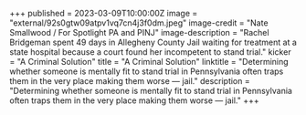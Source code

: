 +++
published = 2023-03-09T10:00:00Z
image = "external/92s0gtw09atpv1vq7cn4j3f0dm.jpeg"
image-credit = "Nate Smallwood / For Spotlight PA and PINJ"
image-description = "Rachel Bridgeman spent 49 days in Allegheny County Jail waiting for treatment at a state hospital because a court found her incompetent to stand trial."
kicker = "A Criminal Solution"
title = "A Criminal Solution"
linktitle = "Determining whether someone is mentally fit to stand trial in Pennsylvania often traps them in the very place making them worse — jail."
description = "Determining whether someone is mentally fit to stand trial in Pennsylvania often traps them in the very place making them worse — jail."
+++
